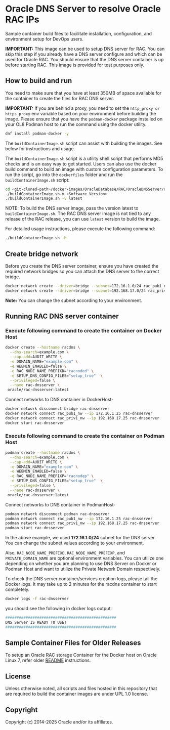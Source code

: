 # Oracle DNS Server to resolve Oracle RAC IPs

Sample container build files to facilitate installation, configuration, and environment setup for DevOps users.

**IMPORTANT:** This image can be used to setup DNS server for RAC. You can skip this step if you already have a DNS server configure and which can be used for Oracle RAC. You should ensure that the DNS server container is up before starting RAC. This image is provided for test purposes only.

## How to build and run
You need to make sure that you have at least 350MB of space available for the container to create the files for RAC DNS server.

**IMPORTANT:** If you are behind a proxy, you need to set the `http_proxy or https_proxy` env variable based on your environment before building the image. Please ensure that you have the `podman-docker` package installed on your OL8 Podman host to run the command using the docker utility.
```bash
dnf install podman-docker -y
```

The `buildContainerImage.sh` script can assist with building the images. See below for instructions and usage.

The `buildContainerImage.sh` script is a utility shell script that performs MD5 checks and is an easy way to get started. Users can also use the docker build command to build an image with custom configuration parameters. To run the script, go into the `dockerfiles` folder and run the `buildContainerImage.sh` script:

```bash
cd <git-cloned-path>/docker-images/OracleDatabase/RAC/OracleDNSServer/dockerfiles 
./buildContainerImage.sh-v <Software Version>
./buildContainerImage.sh -v latest
```
NOTE: To build the DNS server image, pass the version latest to `buildContainerImage.sh`. The RAC DNS server image is not tied to any release of the RAC release, you can use `latest` version to build the image.

For detailed usage instructions, please execute the following command:

```bash
./buildContainerImage.sh -h
```

## Create bridge network
Before you create the DNS server container, ensure you have created the required network bridges so you can attach the DNS server to the correct bridge.

```bash
docker network create --driver=bridge --subnet=172.16.1.0/24 rac_pub1_nw
docker network create --driver=bridge --subnet=192.168.17.0/24 rac_priv1_nw
```
**Note:** You can change the subnet according to your environment.

## Running RAC DNS server container
### Execute following command to create the container on Docker Host

```bash
docker create --hostname racdns \
  --dns-search=example.com \
  --cap-add=AUDIT_WRITE \
  -e DOMAIN_NAME="example.com" \
  -e WEBMIN_ENABLED=false \
  -e RAC_NODE_NAME_PREFIXD="racnoded" \
  -e SETUP_DNS_CONFIG_FILES="setup_true"  \
  --privileged=false \
  --name rac-dnsserver \
 oracle/rac-dnsserver:latest
```
Connect networks to DNS container in DockerHost-
```bash
docker network disconnect bridge rac-dnsserver
docker network connect rac_pub1_nw --ip 172.16.1.25 rac-dnsserver
docker network connect rac_priv1_nw --ip 192.168.17.25 rac-dnsserver
docker start rac-dnsserver
```

### Execute following command to create the container on Podman Host

```bash
podman create --hostname racdns \
  --dns-search=example.com \
  --cap-add=AUDIT_WRITE \
  -e DOMAIN_NAME="example.com" \
  -e WEBMIN_ENABLED=false \
  -e RAC_NODE_NAME_PREFIXP="racnodep" \
  -e SETUP_DNS_CONFIG_FILES="setup_true"  \
  --privileged=false \
  --name rac-dnsserver \
 oracle/rac-dnsserver:latest
```

Connect networks to DNS container in PodmanHost-
```bash
podman network disconnect podman rac-dnsserver
podman network connect rac_pub1_nw --ip 172.16.1.25 rac-dnsserver
podman network connect rac_priv1_nw --ip 192.168.17.25 rac-dnsserver
podman start rac-dnsserver
```
In the above example, we used **172.16.1.0/24** subnet for the DNS server. You can change the subnet values according to your environment.

Also, `RAC_NODE_NAME_PREFIXD`, `RAC_NODE_NAME_PREFIXP`, and `PRIVATE_DOMAIN_NAME` are optional environment variables. You can utilize one depending on whether you are planning to use DNS Server on Docker or Podman Host and want to utilize the Private Network Domain respectively.

To check the DNS server container/services creation logs, please tail the Docker logs. It may take up to 2 minutes for the racdns container to start completely.

```bash
docker logs -f rac-dnsserver
```

you should see the following in docker logs output:

```bash
#################################################
DNS Server IS READY TO USE!
#################################################
```
## Sample Container Files for Older Releases
To setup an Oracle RAC storage Container for the Docker host on Oracle Linux 7, refer older [README](./README1.md#how-to-build-nfs-storage-container-image-on-docker-host)
instructions.

## License
Unless otherwise noted, all scripts and files hosted in this repository that are required to build the container images are under UPL 1.0 license.

## Copyright
Copyright (c) 2014-2025 Oracle and/or its affiliates.